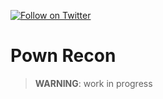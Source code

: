 [![Follow on Twitter](https://img.shields.io/twitter/follow/pownjs.svg?logo=twitter)](https://twitter.com/pownjs)

# Pown Recon

> **WARNING**: work in progress
